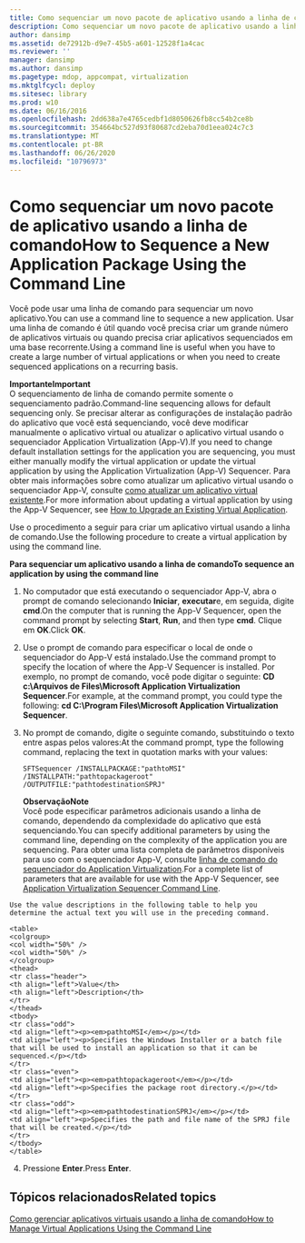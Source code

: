 ```yaml
---
title: Como sequenciar um novo pacote de aplicativo usando a linha de comando
description: Como sequenciar um novo pacote de aplicativo usando a linha de comando
author: dansimp
ms.assetid: de72912b-d9e7-45b5-a601-12528f1a4cac
ms.reviewer: ''
manager: dansimp
ms.author: dansimp
ms.pagetype: mdop, appcompat, virtualization
ms.mktglfcycl: deploy
ms.sitesec: library
ms.prod: w10
ms.date: 06/16/2016
ms.openlocfilehash: 2dd638a7e4765cedbf1d8050626fb8cc54b2ce8b
ms.sourcegitcommit: 354664bc527d93f80687cd2eba70d1eea024c7c3
ms.translationtype: MT
ms.contentlocale: pt-BR
ms.lasthandoff: 06/26/2020
ms.locfileid: "10796973"
---
```

# <span data-ttu-id="0902b-103">Como sequenciar um novo pacote de aplicativo usando a linha de comando</span><span class="sxs-lookup"><span data-stu-id="0902b-103">How to Sequence a New Application Package Using the Command Line</span></span>


<span data-ttu-id="0902b-104">Você pode usar uma linha de comando para sequenciar um novo aplicativo.</span><span class="sxs-lookup"><span data-stu-id="0902b-104">You can use a command line to sequence a new application.</span></span> <span data-ttu-id="0902b-105">Usar uma linha de comando é útil quando você precisa criar um grande número de aplicativos virtuais ou quando precisa criar aplicativos sequenciados em uma base recorrente.</span><span class="sxs-lookup"><span data-stu-id="0902b-105">Using a command line is useful when you have to create a large number of virtual applications or when you need to create sequenced applications on a recurring basis.</span></span>

**<span data-ttu-id="0902b-106">Importante</span><span class="sxs-lookup"><span data-stu-id="0902b-106">Important</span></span>**  
<span data-ttu-id="0902b-107">O sequenciamento de linha de comando permite somente o sequenciamento padrão.</span><span class="sxs-lookup"><span data-stu-id="0902b-107">Command-line sequencing allows for default sequencing only.</span></span> <span data-ttu-id="0902b-108">Se precisar alterar as configurações de instalação padrão do aplicativo que você está sequenciando, você deve modificar manualmente o aplicativo virtual ou atualizar o aplicativo virtual usando o sequenciador Application Virtualization (App-V).</span><span class="sxs-lookup"><span data-stu-id="0902b-108">If you need to change default installation settings for the application you are sequencing, you must either manually modify the virtual application or update the virtual application by using the Application Virtualization (App-V) Sequencer.</span></span> <span data-ttu-id="0902b-109">Para obter mais informações sobre como atualizar um aplicativo virtual usando o sequenciador App-V, consulte [como atualizar um aplicativo virtual existente](how-to-upgrade-an-existing-virtual-application.md).</span><span class="sxs-lookup"><span data-stu-id="0902b-109">For more information about updating a virtual application by using the App-V Sequencer, see [How to Upgrade an Existing Virtual Application](how-to-upgrade-an-existing-virtual-application.md).</span></span>



<span data-ttu-id="0902b-110">Use o procedimento a seguir para criar um aplicativo virtual usando a linha de comando.</span><span class="sxs-lookup"><span data-stu-id="0902b-110">Use the following procedure to create a virtual application by using the command line.</span></span>

**<span data-ttu-id="0902b-111">Para sequenciar um aplicativo usando a linha de comando</span><span class="sxs-lookup"><span data-stu-id="0902b-111">To sequence an application by using the command line</span></span>**

1.  <span data-ttu-id="0902b-112">No computador que está executando o sequenciador App-V, abra o prompt de comando selecionando **Iniciar**, **executar**e, em seguida, digite **cmd**.</span><span class="sxs-lookup"><span data-stu-id="0902b-112">On the computer that is running the App-V Sequencer, open the command prompt by selecting **Start**, **Run**, and then type **cmd**.</span></span> <span data-ttu-id="0902b-113">Clique em **OK**.</span><span class="sxs-lookup"><span data-stu-id="0902b-113">Click **OK**.</span></span>

2.  <span data-ttu-id="0902b-114">Use o prompt de comando para especificar o local de onde o sequenciador do App-V está instalado.</span><span class="sxs-lookup"><span data-stu-id="0902b-114">Use the command prompt to specify the location of where the App-V Sequencer is installed.</span></span> <span data-ttu-id="0902b-115">Por exemplo, no prompt de comando, você pode digitar o seguinte: **CD c:\\Arquivos de Files\\Microsoft Application Virtualization Sequencer**.</span><span class="sxs-lookup"><span data-stu-id="0902b-115">For example, at the command prompt, you could type the following: **cd C:\\Program Files\\Microsoft Application Virtualization Sequencer**.</span></span>

3.  <span data-ttu-id="0902b-116">No prompt de comando, digite o seguinte comando, substituindo o texto entre aspas pelos valores:</span><span class="sxs-lookup"><span data-stu-id="0902b-116">At the command prompt, type the following command, replacing the text in quotation marks with your values:</span></span>

    `SFTSequencer /INSTALLPACKAGE:"pathtoMSI" /INSTALLPATH:"pathtopackageroot" /OUTPUTFILE:"pathtodestinationSPRJ"`

    **<span data-ttu-id="0902b-117">Observação</span><span class="sxs-lookup"><span data-stu-id="0902b-117">Note</span></span>**  
    <span data-ttu-id="0902b-118">Você pode especificar parâmetros adicionais usando a linha de comando, dependendo da complexidade do aplicativo que está sequenciando.</span><span class="sxs-lookup"><span data-stu-id="0902b-118">You can specify additional parameters by using the command line, depending on the complexity of the application you are sequencing.</span></span> <span data-ttu-id="0902b-119">Para obter uma lista completa de parâmetros disponíveis para uso com o sequenciador App-V, consulte [linha de comando do sequenciador do Application Virtualization](application-virtualization-sequencer-command-line.md).</span><span class="sxs-lookup"><span data-stu-id="0902b-119">For a complete list of parameters that are available for use with the App-V Sequencer, see [Application Virtualization Sequencer Command Line](application-virtualization-sequencer-command-line.md).</span></span>



~~~
Use the value descriptions in the following table to help you determine the actual text you will use in the preceding command.

<table>
<colgroup>
<col width="50%" />
<col width="50%" />
</colgroup>
<thead>
<tr class="header">
<th align="left">Value</th>
<th align="left">Description</th>
</tr>
</thead>
<tbody>
<tr class="odd">
<td align="left"><p><em>pathtoMSI</em></p></td>
<td align="left"><p>Specifies the Windows Installer or a batch file that will be used to install an application so that it can be sequenced.</p></td>
</tr>
<tr class="even">
<td align="left"><p><em>pathtopackageroot</em></p></td>
<td align="left"><p>Specifies the package root directory.</p></td>
</tr>
<tr class="odd">
<td align="left"><p><em>pathtodestinationSPRJ</em></p></td>
<td align="left"><p>Specifies the path and file name of the SPRJ file that will be created.</p></td>
</tr>
</tbody>
</table>
~~~



4. <span data-ttu-id="0902b-120">Pressione **Enter**.</span><span class="sxs-lookup"><span data-stu-id="0902b-120">Press **Enter**.</span></span>

## <span data-ttu-id="0902b-121">Tópicos relacionados</span><span class="sxs-lookup"><span data-stu-id="0902b-121">Related topics</span></span>


[<span data-ttu-id="0902b-122">Como gerenciar aplicativos virtuais usando a linha de comando</span><span class="sxs-lookup"><span data-stu-id="0902b-122">How to Manage Virtual Applications Using the Command Line</span></span>](how-to-manage-virtual-applications-using-the-command-line.md)









